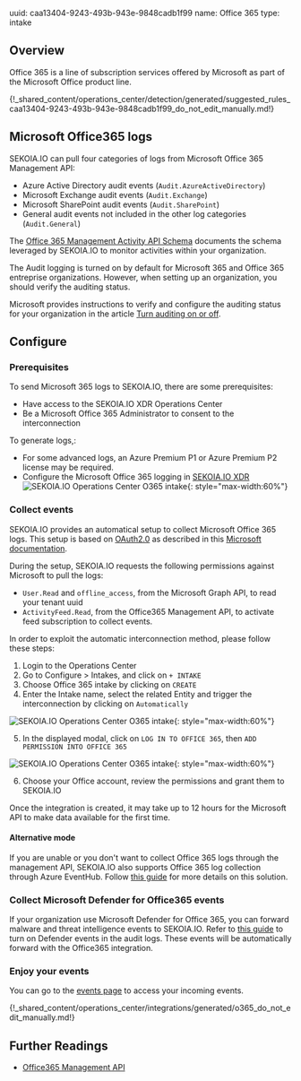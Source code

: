 uuid: caa13404-9243-493b-943e-9848cadb1f99
name: Office 365
type: intake

## Overview

Office 365 is a line of subscription services offered by Microsoft as part of the Microsoft Office product line.

{!_shared_content/operations_center/detection/generated/suggested_rules_caa13404-9243-493b-943e-9848cadb1f99_do_not_edit_manually.md!}


## Microsoft Office365 logs

SEKOIA.IO can pull four categories of logs from Microsoft Office 365 Management API:

- Azure Active Directory audit events (`Audit.AzureActiveDirectory`)
- Microsoft Exchange audit events (`Audit.Exchange`)
- Microsoft SharePoint audit events (`Audit.SharePoint`)
- General audit events not included in the other log categories (`Audit.General`)

The [Office 365 Management Activity API Schema](https://docs.microsoft.com/en-us/office/office-365-management-api/office-365-management-activity-api-schema) documents the schema leveraged by SEKOIA.IO to monitor activities within your organization. 

The Audit logging is turned on by default for Microsoft 365 and Office 365 entreprise organizations. However, when setting up an organization, you should verify the auditing status. 

Microsoft provides instructions to verify and configure the auditing status for your organization in the article [Turn auditing on or off](https://docs.microsoft.com/en-us/microsoft-365/compliance/turn-audit-log-search-on-or-off).

## Configure

### Prerequisites

To send Microsoft 365 logs to SEKOIA.IO, there are some prerequisites: 

- Have access to the SEKOIA.IO XDR Operations Center 
- Be a Microsoft Office 365 Administrator to consent to the interconnection

To generate logs,:

- For some advanced logs, an Azure Premium P1 or Azure Premium P2 license may be required.
- Configure the Microsoft Office 365 logging in [SEKOIA.IO XDR](https://app.sekoia.io/operations/intakes/new)
![SEKOIA.IO Operations Center O365 intake](/assets/operation_center/integration_catalog/cloud_and_saas/o365/tenant_o365.png){: style="max-width:60%"}

### Collect events

SEKOIA.IO provides an automatical setup to collect Microsoft Office 365 logs.
This setup is based on [OAuth2.0](https://oauth.net/2/) as described in this [Microsoft documentation](https://docs.microsoft.com/en-us/azure/active-directory/develop/v2-oauth2-client-creds-grant-flow#first-case-access-token-request-with-a-shared-secret).

During the setup, SEKOIA.IO requests the following permissions against Microsoft to pull the logs:

- `User.Read` and `offline_access`, from the Microsoft Graph API, to read your tenant uuid
- `ActivityFeed.Read`, from the Office365 Management API, to activate feed subscription to collect events.

In order to exploit the automatic interconnection method, please follow these steps:

1. Login to the Operations Center
2. Go to Configure > Intakes, and click on `+ INTAKE`
3. Choose Office 365 intake by clicking on `CREATE`
4. Enter the Intake name, select the related Entity and trigger the interconnection by clicking on `Automatically`

![SEKOIA.IO Operations Center O365 intake](/assets/operation_center/integration_catalog/cloud_and_saas/o365/intake_creation_o365.png){: style="max-width:60%"}

5. In the displayed modal, click on `LOG IN TO OFFICE 365`, then `ADD PERMISSION INTO OFFICE 365`

![SEKOIA.IO Operations Center O365 intake](/assets/operation_center/integration_catalog/cloud_and_saas/o365/intake_creation_o365_access.png){: style="max-width:60%"}

6. Choose your Office account, review the permissions and grant them to SEKOIA.IO

Once the integration is created, it may take up to 12 hours for the Microsoft API to make data available for the first time.


#### Alternative mode

If you are unable or you don't want to collect Office 365 logs through the management API,
SEKOIA.IO also supports Office 365 log collection through Azure EventHub. Follow [this guide](o365_appendix.md) for more details on this solution.


### Collect Microsoft Defender for Office365 events

If your organization use Microsoft Defender for Office 365, you can forward malware and threat intelligence events to SEKOIA.IO.
Refer to [this guide](https://learn.microsoft.com/en-us/microsoft-365/security/office-365-security/siem-integration-with-office-365-ti) to turn on Defender events in the audit logs. These events will be automatically forward with the Office365 integration.


### Enjoy your events

You can go to the [events page](https://app.sekoia.io/operations/events) to access your incoming events.

{!_shared_content/operations_center/integrations/generated/o365_do_not_edit_manually.md!}


## Further Readings
- [Office365 Management API](https://docs.microsoft.com/en-us/office/office-365-management-api/)
